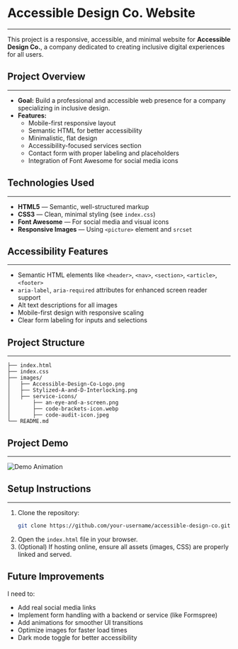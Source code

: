 # Accessible Design Co. Website

---

This project is a responsive, accessible, and minimal website for **Accessible Design Co.**, a company dedicated to creating inclusive digital experiences for all users.

## Project Overview

---

- **Goal:** Build a professional and accessible web presence for a company specializing in inclusive design.
- **Features:**
  - Mobile-first responsive layout
  - Semantic HTML for better accessibility
  - Minimalistic, flat design
  - Accessibility-focused services section
  - Contact form with proper labeling and placeholders
  - Integration of Font Awesome for social media icons

## Technologies Used

---

- **HTML5** — Semantic, well-structured markup
- **CSS3** — Clean, minimal styling (see `index.css`)
- **Font Awesome** — For social media and visual icons
- **Responsive Images** — Using `<picture>` element and `srcset`

## Accessibility Features

---

- Semantic HTML elements like `<header>`, `<nav>`, `<section>`, `<article>`, `<footer>`
- `aria-label`, `aria-required` attributes for enhanced screen reader support
- Alt text descriptions for all images
- Mobile-first design with responsive scaling
- Clear form labeling for inputs and selections

## Project Structure

---

```
├── index.html
├── index.css
├── images/
│   ├── Accessible-Design-Co-Logo.png
│   ├── Stylized-A-and-D-Interlocking.png
│   ├── service-icons/
│       ├── an-eye-and-a-screen.png
│       ├── code-brackets-icon.webp
│       ├── code-audit-icon.jpeg
└── README.md
```

## Project Demo

---

![Demo Animation](video1442453371.gif)

## Setup Instructions

---

1. Clone the repository:
   ```bash
   git clone https://github.com/your-username/accessible-design-co.git
   ```
2. Open the `index.html` file in your browser.
3. (Optional) If hosting online, ensure all assets (images, CSS) are properly linked and served.

## Future Improvements

I need to:

- Add real social media links
- Implement form handling with a backend or service (like Formspree)
- Add animations for smoother UI transitions
- Optimize images for faster load times
- Dark mode toggle for better accessibility
